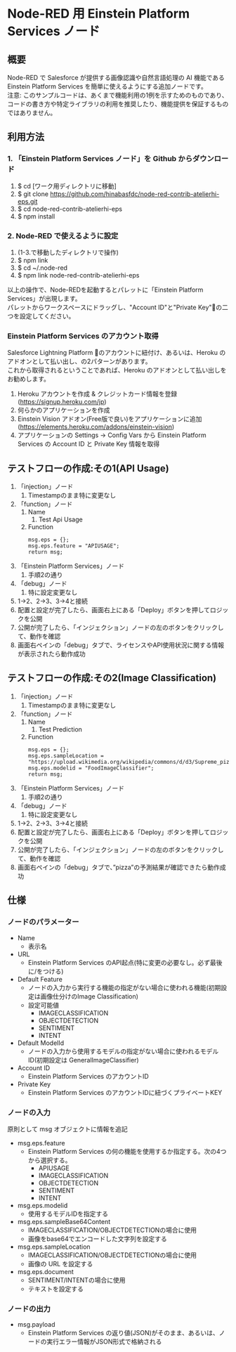 # Node-RED 用 Einstein Platform Services ノード
## 概要
Node-RED で Salesforce が提供する画像認識や自然言語処理の AI 機能である Einstein Platform Services を簡単に使えるようにする追加ノードです。  
注意: このサンプルコードは、あくまで機能利用の1例を示すためのものであり、コードの書き方や特定ライブラリの利用を推奨したり、機能提供を保証するものではありません。
## 利用方法
### 1. 「Einstein Platform Services ノード」を Github からダウンロード
1. $ cd [ワーク用ディレクトリに移動]
2. $ git clone https://github.com/hinabasfdc/node-red-contrib-atelierhi-eps.git
3. $ cd node-red-contrib-atelierhi-eps
4. $ npm install
### 2. Node-RED で使えるように設定
1. (1-3.で移動したディレクトリで操作)
2. $ npm link
3. $ cd ~/.node-red
4. $ npm link node-red-contrib-atelierhi-eps

以上の操作で、Node-REDを起動するとパレットに「Einstein Platform Services」が出現します。  
パレットからワークスペースにドラッグし、"Account ID"と"Private Key"の二つを設定してください。

### Einstein Platform Services のアカウント取得
Salesforce Lightning Platform のアカウントに紐付け、あるいは、Heroku のアドオンとして払い出し、の2パターンがあります。  
これから取得されるということであれば、Heroku のアドオンとして払い出しをお勧めします。

1. Heroku アカウントを作成 & クレジットカード情報を登録 (https://signup.heroku.com/jp)
2. 何らかのアプリケーションを作成
3. Einstein Vision アドオン(Free版で良い)をアプリケーションに追加(https://elements.heroku.com/addons/einstein-vision)
4. アプリケーションの Settings -> Config Vars から Einstein Platform Services の Account ID と Private Key 情報を取得

## テストフローの作成:その1(API Usage)
1. 「injection」ノード
    1. Timestampのまま特に変更なし
2. 「function」ノード
    1. Name
        1. Test Api Usage
    2. Function 
        ```
        msg.eps = {};
        msg.eps.feature = "APIUSAGE";
        return msg;
        ```
3. 「Einstein Platform Services」ノード
    1. 手順2の通り
4. 「debug」ノード
    1. 特に設定変更なし
5. 1→2、2→3、3→4と接続
6. 配置と設定が完了したら、画面右上にある「Deploy」ボタンを押してロジックを公開
7. 公開が完了したら、「インジェクション」ノードの左のボタンをクリックして、動作を確認
8. 画面右ペインの「debug」タブで、ライセンスやAPI使用状況に関する情報が表示されたら動作成功

## テストフローの作成:その2(Image Classification)
1. 「injection」ノード
    1. Timestampのまま特に変更なし
2. 「function」ノード
    1. Name
        1. Test Prediction
    2. Function
        ```
        msg.eps = {};
        msg.eps.sampleLocation = "https://upload.wikimedia.org/wikipedia/commons/d/d3/Supreme_pizza.jpg";
        msg.eps.modelid = "FoodImageClassifier";
        return msg;
        ```
3. 「Einstein Platform Services」ノード
    1. 手順2の通り
4. 「debug」ノード
    1. 特に設定変更なし
5. 1→2、2→3、3→4と接続
6. 配置と設定が完了したら、画面右上にある「Deploy」ボタンを押してロジックを公開
7. 公開が完了したら、「インジェクション」ノードの左のボタンをクリックして、動作を確認
8. 画面右ペインの「debug」タブで、”pizza”の予測結果が確認できたら動作成功

## 仕様
### ノードのパラメーター
* Name
    * 表示名
* URL
    * Einstein Platform Services のAPI起点(特に変更の必要なし。必ず最後に/をつける)
* Default Feature
    * ノードの入力から実行する機能の指定がない場合に使われる機能(初期設定は画像仕分けのImage Classification)
    * 設定可能値
        * IMAGECLASSIFICATION
        * OBJECTDETECTION
        * SENTIMENT
        * INTENT
* Default ModelId
    * ノードの入力から使用するモデルの指定がない場合に使われるモデルID(初期設定は GeneralImageClassifier)
* Account ID
    * Einstein Platform Services のアカウントID
* Private Key
    * Einstein Platform Services のアカウントIDに紐づくプライベートKEY

### ノードの入力
原則として msg オブジェクトに情報を追記

* msg.eps.feature
    * Einstein Platform Services の何の機能を使用するか指定する。次の4つから選択する。
        * APIUSAGE
        * IMAGECLASSIFICATION
        * OBJECTDETECTION
        * SENTIMENT
        * INTENT
* msg.eps.modelid
    * 使用するモデルIDを指定する
* msg.eps.sampleBase64Content
    * IMAGECLASSIFICATION/OBJECTDETECTIONの場合に使用
    * 画像をbase64でエンコードした文字列を設定する
* msg.eps.sampleLocation
    * IMAGECLASSIFICATION/OBJECTDETECTIONの場合に使用
    * 画像の URL を設定する
* msg.eps.document
    * SENTIMENT/INTENTの場合に使用
    * テキストを設定する

### ノードの出力
* msg.payload
    * Einstein Platform Services の返り値(JSON)がそのまま、あるいは、ノードの実行エラー情報がJSON形式で格納される